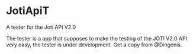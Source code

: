 # JotiApiT
A tester for the Joti API V2.0

The tester is a app that supposes to make the testing of the JOTI V2.0 API very easy, the tester is under development.
Get a copy from @Dingenis.
